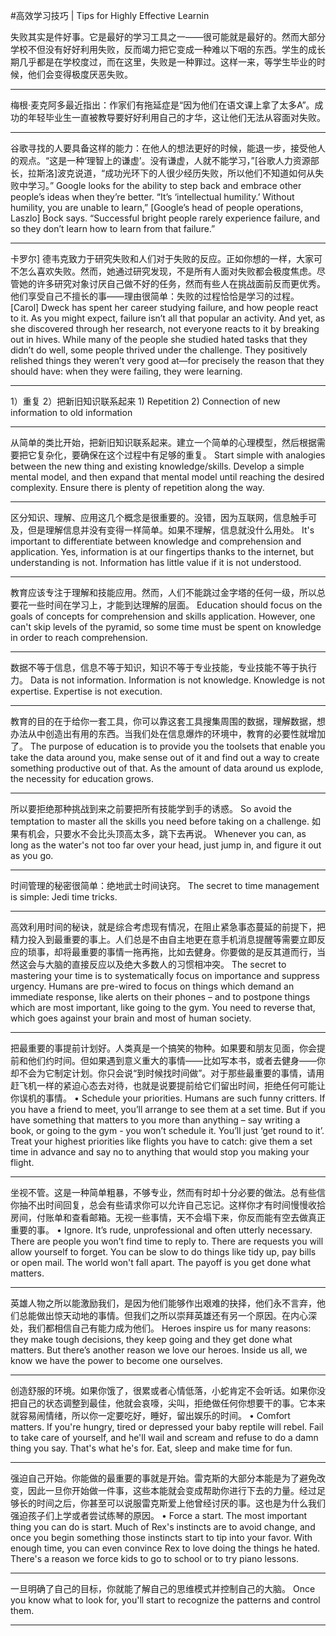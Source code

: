#高效学习技巧 | Tips for Highly Effective Learnin

失败其实是件好事。它是最好的学习工具之一——很可能就是最好的。然而大部分学校不但没有好好利用失败，反而竭力把它变成一种难以下咽的东西。学生的成长期几乎都是在学校度过，而在这里，失败是一种罪过。这样一来，等学生毕业的时候，他们会变得极度厌恶失败。

---

梅根·麦克阿多最近指出：作家们有拖延症是“因为他们在语文课上拿了太多A”。成功的年轻毕业生一直被教导要好好利用自己的才华，这让他们无法从容面对失败。

---

谷歌寻找的人要具备这样的能力：在他人的想法更好的时候，能退一步，接受他人的观点。“这是一种‘理智上的谦虚’。没有谦虚，人就不能学习，”[谷歌人力资源部长，拉斯洛]波克说道，“成功光环下的人很少经历失败，所以他们不知道如何从失败中学习。” Google looks for the ability to step back and embrace other people’s ideas when they’re better. “It’s ‘intellectual humility.’ Without humility, you are unable to learn,” [Google’s head of people operations, Laszlo] Bock says. “Successful bright people rarely experience failure, and so they don’t learn how to learn from that failure.”

---

卡罗尔] 德韦克致力于研究失败和人们对于失败的反应。正如你想的一样，大家可不怎么喜欢失败。然而，她通过研究发现，不是所有人面对失败都会极度焦虑。尽管她的许多研究对象讨厌自己做不好的任务，然而有些人在挑战面前反而更优秀。他们享受自己不擅长的事——理由很简单：失败的过程恰恰是学习的过程。 [Carol] Dweck has spent her career studying failure, and how people react to it. As you might expect, failure isn’t all that popular an activity. And yet, as she discovered through her research, not everyone reacts to it by breaking out in hives. While many of the people she studied hated tasks that they didn’t do well, some people thrived under the challenge. They positively relished things they weren’t very good at—for precisely the reason that they should have: when they were failing, they were learning.

---

1）重复 2）把新旧知识联系起来 1) Repetition 2) Connection of new information to old information

---

从简单的类比开始，把新旧知识联系起来。建立一个简单的心理模型，然后根据需要把它复杂化，要确保在这个过程中有足够的重复。 Start simple with analogies between the new thing and existing knowledge/skills. Develop a simple mental model, and then expand that mental model until reaching the desired complexity. Ensure there is plenty of repetition along the way.

---

区分知识、理解、应用这几个概念是很重要的。没错，因为互联网，信息触手可及，但是理解信息并没有变得一样简单。如果不理解，信息就没什么用处。 It's important to differentiate between knowledge and comprehension and application. Yes, information is at our fingertips thanks to the internet, but understanding is not. Information has little value if it is not understood.

---

教育应该专注于理解和技能应用。然而，人们不能跳过金字塔的任何一级，所以总要花一些时间在学习上，才能到达理解的层面。 Education should focus on the goals of concepts for comprehension and skills application. However, one can't skip levels of the pyramid, so some time must be spent on knowledge in order to reach comprehension.

---

数据不等于信息，信息不等于知识，知识不等于专业技能，专业技能不等于执行力。 Data is not information. Information is not knowledge. Knowledge is not expertise. Expertise is not execution.

---

教育的目的在于给你一套工具，你可以靠这套工具搜集周围的数据，理解数据，想办法从中创造出有用的东西。当我们处在信息爆炸的环境中，教育的必要性就增加了。 The purpose of education is to provide you the toolsets that enable you take the data around you, make sense out of it and find out a way to create something productive out of that. As the amount of data around us explode, the necessity for education grows.

---

所以要拒绝那种挑战到来之前要把所有技能学到手的诱惑。 So avoid the temptation to master all the skills you need before taking on a challenge. 如果有机会，只要水不会比头顶高太多，跳下去再说。 Whenever you can, as long as the water's not too far over your head, just jump in, and figure it out as you go.

---

时间管理的秘密很简单：绝地武士时间诀窍。 The secret to time management is simple: Jedi time tricks.

---

高效利用时间的秘诀，就是综合考虑现有情况，在阻止紧急事态蔓延的前提下，把精力投入到最重要的事上。人们总是不由自主地更在意手机消息提醒等需要立即反应的琐事，却将最重要的事情一拖再拖，比如去健身。你要做的是反其道而行，当然这会与大脑的直接反应以及绝大多数人的习惯相冲突。 The secret to mastering your time is to systematically focus on importance and suppress urgency. Humans are pre-wired to focus on things which demand an immediate response, like alerts on their phones – and to postpone things which are most important, like going to the gym. You need to reverse that, which goes against your brain and most of human society.

---

把最重要的事提前计划好。人类真是一个搞笑的物种。如果要和朋友见面，你会提前和他们约时间。但如果遇到意义重大的事情——比如写本书，或者去健身——你却不会为它制定计划。你只会说“到时候找时间做”。对于那些最重要的事情，请用赶飞机一样的紧迫心态去对待，也就是说要提前给它们留出时间，拒绝任何可能让你误机的事情。 • Schedule your priorities. Humans are such funny critters. If you have a friend to meet, you’ll arrange to see them at a set time. But if you have something that matters to you more than anything – say writing a book, or going to the gym - you won’t schedule it. You’ll just ‘get round to it’. Treat your highest priorities like flights you have to catch: give them a set time in advance and say no to anything that would stop you making your flight.

---

坐视不管。这是一种简单粗暴，不够专业，然而有时却十分必要的做法。总有些信你抽不出时间回复，总会有些请求你可以允许自己忘记。这样你才有时间慢慢收拾房间，付账单和查看邮箱。无视一些事情，天不会塌下来，你反而能有空去做真正重要的事。 • Ignore. It’s rude, unprofessional and often utterly necessary. There are people you won’t find time to reply to. There are requests you will allow yourself to forget. You can be slow to do things like tidy up, pay bills or open mail. The world won't fall apart. The payoff is you get done what matters.

---

英雄人物之所以能激励我们，是因为他们能够作出艰难的抉择，他们永不言弃，他们总能做出惊天动地的事情。但我们之所以崇拜英雄还有另一个原因。在内心深处，我们都相信自己有能力成为他们。 Heroes inspire us for many reasons: they make tough decisions, they keep going and they get done what matters. But there’s another reason we love our heroes. Inside us all, we know we have the power to become one ourselves.

---

创造舒服的环境。如果你饿了，很累或者心情低落，小蛇肯定不会听话。如果你没把自己的状态调整到最佳，他就会哀嚎，尖叫，拒绝做任何你想要干的事。它本来就容易闹情绪，所以你一定要吃好，睡好，留出娱乐的时间。 • Comfort matters. If you're hungry, tired or depressed your baby reptile will rebel. Fail to take care of yourself, and he'll wail and scream and refuse to do a damn thing you say. That's what he's for. Eat, sleep and make time for fun.

---

强迫自己开始。你能做的最重要的事就是开始。雷克斯的大部分本能是为了避免改变，因此一旦你开始做一件事，这些本能就会变成帮助你进行下去的力量。经过足够长的时间之后，你甚至可以说服雷克斯爱上他曾经讨厌的事。这也是为什么我们强迫孩子们上学或者尝试练琴的原因。 • Force a start. The most important thing you can do is start. Much of Rex's instincts are to avoid change, and once you begin something those instincts start to tip into your favor. With enough time, you can even convince Rex to love doing the things he hated. There's a reason we force kids to go to school or to try piano lessons.

---

一旦明确了自己的目标，你就能了解自己的思维模式并控制自己的大脑。 Once you know what to look for, you'll start to recognize the patterns and control them.

---

